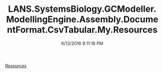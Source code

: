 ﻿---
title: LANS.SystemsBiology.GCModeller.ModellingEngine.Assembly.DocumentFormat.CsvTabular.My.Resources
date: 6/13/2016 9:11:18 PM
---

[Resources](T-LANS.SystemsBiology.GCModeller.ModellingEngine.Assembly.DocumentFormat.CsvTabular.My.Resources.Resources.html)
